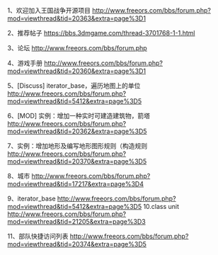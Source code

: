 1、欢迎加入王国战争开源项目
http://www.freeors.com/bbs/forum.php?mod=viewthread&tid=20363&extra=page%3D1

2、推荐帖子
https://bbs.3dmgame.com/thread-3701768-1-1.html

3、论坛
http://www.freeors.com/bbs/forum.php

4、游戏手册
http://www.freeors.com/bbs/forum.php?mod=viewthread&tid=20360&extra=page%3D1

5、[Discuss] iterator_base，遍历地图上的单位
http://www.freeors.com/bbs/forum.php?mod=viewthread&tid=5412&extra=page%3D5

6、[MOD] 实例：增加一种实时可建造建筑物，箭塔
http://www.freeors.com/bbs/forum.php?mod=viewthread&tid=20362&extra=page%3D5

7、实例：增加地形及编写地形图形规则（构造规则
http://www.freeors.com/bbs/forum.php?mod=viewthread&tid=20370&extra=page%3D5

8、城市
http://www.freeors.com/bbs/forum.php?mod=viewthread&tid=17217&extra=page%3D4

9、iterator_base
http://www.freeors.com/bbs/forum.php?mod=viewthread&tid=5412&extra=page%3D5
10.class unit
http://www.freeors.com/bbs/forum.php?mod=viewthread&tid=21205&extra=page%3D3

11、部队快捷访问列表
http://www.freeors.com/bbs/forum.php?mod=viewthread&tid=20374&extra=page%3D5
